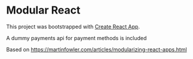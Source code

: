 # Modular React
This project was bootstrapped with [Create React App](https://github.com/facebook/create-react-app).

A dummy payments api for payment methods is included

Based on https://martinfowler.com/articles/modularizing-react-apps.html

